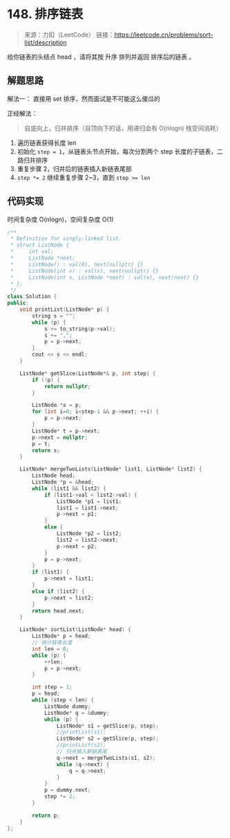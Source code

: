 ﻿# 148. 排序链表
> 来源：力扣（LeetCode）
链接：https://leetcode.cn/problems/sort-list/description

给你链表的头结点 head ，请将其按 升序 排列并返回 排序后的链表 。 

## 解题思路
解法一：
直接用 set 排序，然而面试是不可能这么傻瓜的

正经解法：
> 自底向上，归并排序（自顶向下的话，用递归会有 O(nlogn) 栈空间消耗）
1. 遍历链表获得长度 len
2. 初始化 `step = 1`，从链表头节点开始，每次分割两个 step 长度的子链表，二路归并排序
3. 重复步骤 2，归并后的链表插入新链表尾部
4. `step *= 2` 继续重复步骤 2~3，直到 `step >= len`


## 代码实现
时间复杂度 O(nlogn)，空间复杂度 O(1)
```cpp
/**
 * Definition for singly-linked list.
 * struct ListNode {
 *     int val;
 *     ListNode *next;
 *     ListNode() : val(0), next(nullptr) {}
 *     ListNode(int x) : val(x), next(nullptr) {}
 *     ListNode(int x, ListNode *next) : val(x), next(next) {}
 * };
 */
class Solution {
public:
    void printList(ListNode* p) {
        string s = "";
        while (p) {
            s += to_string(p->val);
            s += ",";
            p = p->next;
        }
        cout << s << endl;
    }

    ListNode* getSlice(ListNode*& p, int step) {
        if (!p) {
            return nullptr;
        }

        ListNode *s = p;
        for (int i=0; i<step-1 && p->next; ++i) {
            p = p->next;
        }
        ListNode* t = p->next;
        p->next = nullptr;
        p = t; 
        return s;
    }

    ListNode* mergeTwoLists(ListNode* list1, ListNode* list2) {
        ListNode head;
        ListNode *p = &head;
        while (list1 && list2) {
            if (list1->val < list2->val) {
                ListNode *p1 = list1;
                list1 = list1->next;
                p->next = p1;
            }
            else {
                ListNode *p2 = list2;
                list2 = list2->next;
                p->next = p2;
            }
            p = p->next;
        }
        if (list1) {
            p->next = list1;
        }
        else if (list2) {
            p->next = list2;
        }
        return head.next;
    }

    ListNode* sortList(ListNode* head) {
        ListNode* p = head;
        // 统计链表长度
        int len = 0;
        while (p) {
            ++len;
            p = p->next;
        }

        int step = 1;
        p = head;
        while (step < len) {
            ListNode dummy;
            ListNode* q = &dummy;
            while (p) {
                ListNode* s1 = getSlice(p, step);
                //printList(s1);
                ListNode* s2 = getSlice(p, step);
                //printList(s2);
                // 归并插入新链表尾
                q->next = mergeTwoLists(s1, s2);
                while (q->next) {
                    q = q->next;
                }
            }
            p = dummy.next;
            step *= 2;
        }

        return p;
    }
};
```
